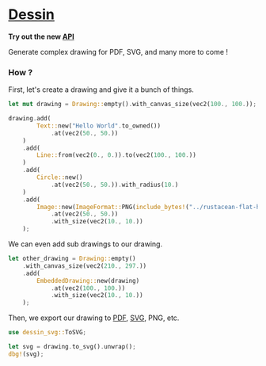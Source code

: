# [Dessin](https://docs.rs/dessin/)

**Try out the new [API](https://github.com/432-Technologies/dessin/tree/v0.8-pre)**

Generate complex drawing for PDF, SVG, and many more to come ! 

### How ?

First, let's create a drawing and give it a bunch of things.
``` rust
let mut drawing = Drawing::empty().with_canvas_size(vec2(100., 100.));

drawing.add(
        Text::new("Hello World".to_owned())
            .at(vec2(50., 50.))
    )
    .add(
        Line::from(vec2(0., 0.)).to(vec2(100., 100.))
    )
    .add(
        Circle::new()
            .at(vec2(50., 50.)).with_radius(10.)
    )
    .add(
        Image::new(ImageFormat::PNG(include_bytes!("../rustacean-flat-happy.png").to_vec()))
            .at(vec2(50., 50.))
            .with_size(vec2(10., 10.))
    );
```
We can even add sub drawings to our drawing.
``` rust
let other_drawing = Drawing::empty()
    .with_canvas_size(vec2(210., 297.))
    .add(
        EmbeddedDrawing::new(drawing)
            .at(vec2(100., 100.))
            .with_size(vec2(10., 10.))
    );
```

Then, we export our drawing to [PDF](https://docs.rs/dessin-pdf/), [SVG](https://docs.rs/dessin-svg/), PNG, etc.
``` rust
use dessin_svg::ToSVG;

let svg = drawing.to_svg().unwrap();
dbg!(svg);
```
